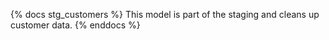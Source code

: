 {% docs stg_customers %}
This model is part of the staging and cleans up customer data.
{% enddocs %} 
